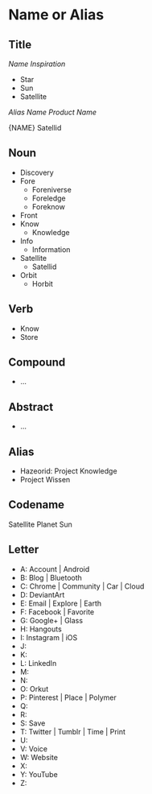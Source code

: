 Name or Alias
=============

Title
-----

*Name Inspiration*

+ Star
+ Sun
+ Satellite

*Alias Name*
*Product Name*

{NAME}
Satellid

Noun
----

- Discovery
- Fore
  - Foreniverse
  - Foreledge
  - Foreknow
- Front
- Know
  - Knowledge
- Info
  - Information
- Satellite
  - Satellid
- Orbit
  - Horbit

Verb
----

- Know
- Store

Compound
--------

- ...

Abstract
--------

- ...

Alias
-----

- Hazeorid: Project Knowledge
- Project Wissen

Codename
--------

Satellite
Planet
Sun

Letter
------

+ A: Account | Android
+ B: Blog | Bluetooth
+ C: Chrome | Community | Car | Cloud
+ D: DeviantArt
+ E: Email | Explore | Earth
+ F: Facebook | Favorite
+ G: Google+ | Glass
+ H: Hangouts
+ I: Instagram | iOS
+ J: 
+ K: 
+ L: LinkedIn
+ M: 
+ N: 
+ O: Orkut
+ P: Pinterest | Place | Polymer
+ Q: 
+ R: 
+ S: Save
+ T: Twitter | Tumblr | Time | Print
+ U: 
+ V: Voice
+ W: Website
+ X: 
+ Y: YouTube
+ Z: 


